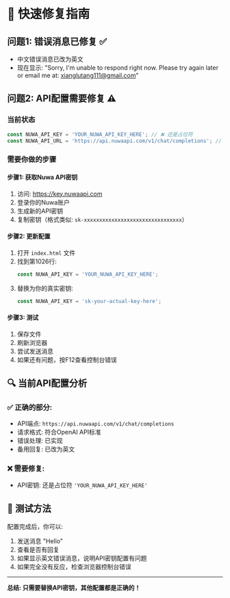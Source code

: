 # 🚀 快速修复指南

## 问题1: 错误消息已修复 ✅
- 中文错误消息已改为英文
- 现在显示: "Sorry, I'm unable to respond right now. Please try again later or email me at: xianglutang111@gmail.com"

## 问题2: API配置需要修复 ⚠️

### 当前状态
```javascript
const NUWA_API_KEY = 'YOUR_NUWA_API_KEY_HERE'; // ❌ 还是占位符
const NUWA_API_URL = 'https://api.nuwaapi.com/v1/chat/completions'; // ✅ 正确
```

### 需要你做的步骤

#### 步骤1: 获取Nuwa API密钥
1. 访问: https://key.nuwaapi.com
2. 登录你的Nuwa账户
3. 生成新的API密钥
4. 复制密钥（格式类似: `sk-xxxxxxxxxxxxxxxxxxxxxxxxxxxxxxxx`）

#### 步骤2: 更新配置
1. 打开 `index.html` 文件
2. 找到第1026行:
   ```javascript
   const NUWA_API_KEY = 'YOUR_NUWA_API_KEY_HERE';
   ```
3. 替换为你的真实密钥:
   ```javascript
   const NUWA_API_KEY = 'sk-your-actual-key-here';
   ```

#### 步骤3: 测试
1. 保存文件
2. 刷新浏览器
3. 尝试发送消息
4. 如果还有问题，按F12查看控制台错误

## 🔍 当前API配置分析

### ✅ 正确的部分:
- API端点: `https://api.nuwaapi.com/v1/chat/completions`
- 请求格式: 符合OpenAI API标准
- 错误处理: 已实现
- 备用回复: 已改为英文

### ❌ 需要修复:
- API密钥: 还是占位符 `'YOUR_NUWA_API_KEY_HERE'`

## 🧪 测试方法

配置完成后，你可以:
1. 发送消息 "Hello"
2. 查看是否有回复
3. 如果显示英文错误消息，说明API密钥配置有问题
4. 如果完全没有反应，检查浏览器控制台错误

---

**总结: 只需要替换API密钥，其他配置都是正确的！**








